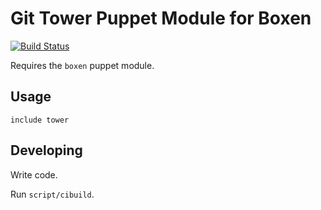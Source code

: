 # Git Tower Puppet Module for Boxen

[![Build Status](https://travis-ci.org/am/puppet-tower.png?branch=master)](https://travis-ci.org/am/puppet-tower)

Requires the `boxen` puppet module.

## Usage

```puppet
include tower
```

## Developing

Write code.

Run `script/cibuild`.
